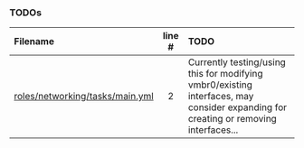 ### TODOs
| Filename | line # | TODO |
|:------|:------:|:------|
| [roles/networking/tasks/main.yml](roles/networking/tasks/main.yml#L2) | 2 | Currently testing/using this for modifying vmbr0/existing interfaces, may consider expanding for creating or removing interfaces... |
